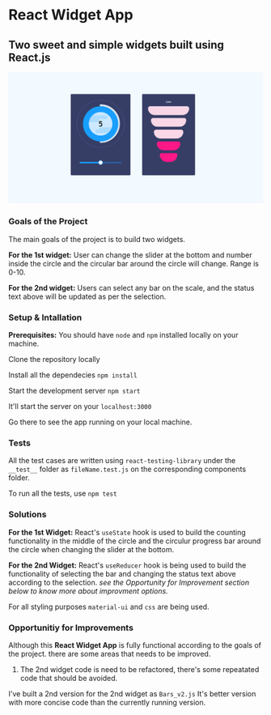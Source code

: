 # React Widget App

## Two sweet and simple widgets built using React.js

![Widget App](https://github.com/iKausik/react-widget-app/blob/master/src/assets/React-Widget-App.PNG)

### Goals of the Project

The main goals of the project is to build two widgets.

**For the 1st widget:** User can change the slider at the bottom and number inside the circle and the circular bar around the circle will change. Range is 0-10.

**For the 2nd widget:** Users can select any bar on the scale, and the status text above will be updated as per the selection.

### Setup & Intallation

**Prerequisites:**
You should have `node` and `npm` installed locally on your machine.

Clone the repository locally

Install all the dependecies `npm install`

Start the development server `npm start`

It'll start the server on your `localhost:3000`

Go there to see the app running on your local machine.

### Tests

All the test cases are written using `react-testing-library` under the `__test__` folder as `fileName.test.js` on the corresponding components folder.

To run all the tests, use `npm test`

### Solutions

**For the 1st Widget:** React's `useState` hook is used to build the counting functionality in the middle of the circle and the circulur progress bar around the circle when changing the slider at the bottom.

**For the 2nd Widget:** React's `useReducer` hook is being used to build the functionality of selecting the bar and changing the status text above according to the selection.
_see the Opportunity for Improvement section below to know more about improvment options._

For all styling purposes `material-ui` and `css` are being used.

### Opportunitiy for Improvements

Although this **React Widget App** is fully functional according to the goals of the project. there are some areas that needs to be improved.

1. The 2nd widget code is need to be refactored, there's some repeatated code that should be avoided.

I've built a 2nd version for the 2nd widget as `Bars_v2.js` It's better version with more concise code than the currently running version.
